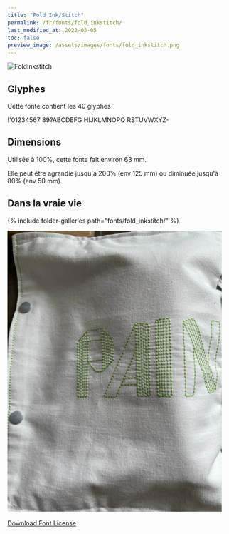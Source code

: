 ```yaml
---
title: "Fold Ink/Stitch"
permalink: /fr/fonts/fold_inkstitch/
last_modified_at: 2022-05-05
toc: false
preview_image: /assets/images/fonts/fold_inkstitch.png
---
```

![FoldInkstitch](/assets/images/fonts/fold_inkstitch.png)

## Glyphes

Cette fonte contient les 40 glyphes


!'01234567
89?ABCDEFG
HIJKLMNOPQ
RSTUVWXYZ-

## Dimensions

Utilisée à 100%, cette fonte fait environ 63 mm. 

Elle peut être agrandie jusqu'a 200% (env 125 mm) ou diminuée jusqu'à 80% (env 50 mm).

## Dans la vraie vie 

{% include folder-galleries path="fonts/fold_inkstitch/" %}

![Sac à pain](/assets/images/fonts/folded2.jpg)


[Download Font License](https://github.com/inkstitch/inkstitch/tree/main/fonts/fold_inkstitch/license)
